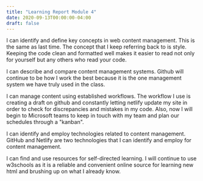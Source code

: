 ```yaml
---
title: "Learning Report Module 4"
date: 2020-09-13T00:00:00-04:00
draft: false
---
```


I can identify and define key concepts in web content management.
This is the same as last time. The concept that I keep referring back to is style. Keeping the code clean and formatted well makes it easier to read not only for yourself but any others who read your code.

I can describe and compare content management systems.
Github will continue to be how I work the best because it is the one management system we have truly used in the class.

I can manage content using established workflows.
The workflow I use is creating a draft on github and constantly letting netlify update my site in order to check for discrepancies and mistakes in my code. Also, now I will begin to 
Microsoft teams to keep in touch with my team and plan our schedules through a "kanban".

I can identify and employ technologies related to content management. 
GitHub and Netlify are two technologies that I can identify and employ for content management.

I can find and use resources for self-directed learning.
I will continue to use w3schools as it is a reliable and convenient online source for learning new html and brushing up on what I already know.
